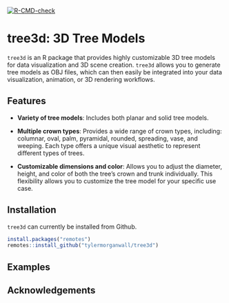 
<!-- README.md is generated from README.Rmd. Please edit that file -->
<!-- badges: start -->

[![R-CMD-check](https://github.com/tylermorganwall/tree3d/actions/workflows/R-CMD-check.yaml/badge.svg)](https://github.com/tylermorganwall/tree3d/actions/workflows/R-CMD-check.yaml)
<!-- badges: end -->

# tree3d: 3D Tree Models

`tree3d` is an R package that provides highly customizable 3D tree
models for data visualization and 3D scene creation. `tree3d` allows you
to generate tree models as OBJ files, which can then easily be
integrated into your data visualization, animation, or 3D rendering
workflows.

## Features

- **Variety of tree models**: Includes both planar and solid tree
  models.

- **Multiple crown types**: Provides a wide range of crown types,
  including: columnar, oval, palm, pyramidal, rounded, spreading, vase,
  and weeping. Each type offers a unique visual aesthetic to represent
  different types of trees.

- **Customizable dimensions and color**: Allows you to adjust the
  diameter, height, and color of both the tree’s crown and trunk
  individually. This flexibility allows you to customize the tree model
  for your specific use case.

## Installation

`tree3d` can currently be installed from Github.

``` r
install.packages("remotes")
remotes::install_github("tylermorganwall/tree3d")
```

## Examples

## Acknowledgements
